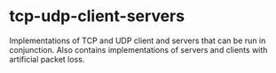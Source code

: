 # tcp-udp-client-servers
Implementations of TCP and UDP client and servers that can be run in conjunction. Also contains implementations of servers and clients with artificial packet loss.
